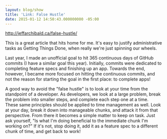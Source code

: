 ```yaml
---
layout: blog/show
title: 'Link: False Hustle'
date: 2015-01-12 14:50:43.000000000 -05:00
---
```

http://jeffarchibald.ca/false-hustle/

This is a great article that hits home for me. It's easy to justify administrative tasks as Getting Things Done, when really we're just spinning our wheels.

Last year, I made an unofficial goal to hit 365 continuous days of GitHub commits (I have a similar goal this year). Initially, commits were dedicated to completing feature specs and finishing up an app. Towards the end, however, I became more focused on hitting the continuous commits, and not the reason for starting the goal in the first place: to complete apps!

A good way to avoid the "false hustle" is to look at your time from the standpoint of a developer. As developers, we look at a large problem, break the problem into smaller steps, and complete each step one at a time. These same principles should be applied to time management as well. Look at your day, break it down into manageable chunks, and attack it from that perspective. From there it becomes a simple matter to keep on task. Just ask yourself, "Is what I'm doing beneficial to the immediate chunk I'm working on?" If it's not, stop doing it, add it as a  feature spec to a different chunk of time, and get back to work!
